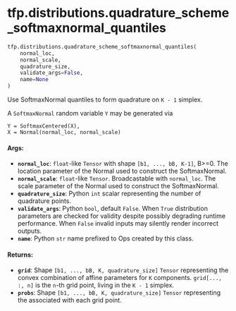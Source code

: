 <div itemscope itemtype="http://developers.google.com/ReferenceObject">
<meta itemprop="name" content="tfp.distributions.quadrature_scheme_softmaxnormal_quantiles" />
</div>

# tfp.distributions.quadrature_scheme_softmaxnormal_quantiles

``` python
tfp.distributions.quadrature_scheme_softmaxnormal_quantiles(
    normal_loc,
    normal_scale,
    quadrature_size,
    validate_args=False,
    name=None
)
```

Use SoftmaxNormal quantiles to form quadrature on `K - 1` simplex.

A `SoftmaxNormal` random variable `Y` may be generated via

```
Y = SoftmaxCentered(X),
X = Normal(normal_loc, normal_scale)
```

#### Args:

* <b>`normal_loc`</b>: `float`-like `Tensor` with shape `[b1, ..., bB, K-1]`, B>=0.
    The location parameter of the Normal used to construct the SoftmaxNormal.
* <b>`normal_scale`</b>: `float`-like `Tensor`. Broadcastable with `normal_loc`.
    The scale parameter of the Normal used to construct the SoftmaxNormal.
* <b>`quadrature_size`</b>: Python `int` scalar representing the number of quadrature
    points.
* <b>`validate_args`</b>: Python `bool`, default `False`. When `True` distribution
    parameters are checked for validity despite possibly degrading runtime
    performance. When `False` invalid inputs may silently render incorrect
    outputs.
* <b>`name`</b>: Python `str` name prefixed to Ops created by this class.


#### Returns:

* <b>`grid`</b>: Shape `[b1, ..., bB, K, quadrature_size]` `Tensor` representing the
    convex combination of affine parameters for `K` components.
    `grid[..., :, n]` is the `n`-th grid point, living in the `K - 1` simplex.
* <b>`probs`</b>:  Shape `[b1, ..., bB, K, quadrature_size]` `Tensor` representing the
    associated with each grid point.